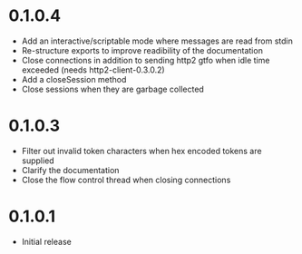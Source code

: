 0.1.0.4
=======

- Add an interactive/scriptable mode where messages are read from stdin
- Re-structure exports to improve readibility of the documentation
- Close connections in addition to sending http2 gtfo when idle time exceeded (needs http2-client-0.3.0.2)
- Add a closeSession method
- Close sessions when they are garbage collected

0.1.0.3
=======

- Filter out invalid token characters when hex encoded tokens are supplied
- Clarify the documentation
- Close the flow control thread when closing connections

0.1.0.1
=======

- Initial release
